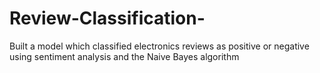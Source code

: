 # Review-Classification-
Built a model which classified electronics reviews as positive or negative using sentiment analysis and the Naive Bayes algorithm
